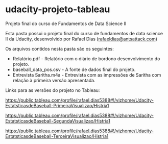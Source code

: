 # udacity-projeto-tableau
Projeto final do curso de Fundamentos de Data Science II

Esta pasta possui o projeto final do curso de fundamentos de data science II da Udacity, desenvolvido por Rafael Dias (rafaeldias@antsattack.com)


Os arquivos contídos nesta pasta são os seguintes:

- Relatório.pdf - Relatório com o diário de bordono desenvolvimento do projeto.
- baseball_data_pos.csv - A fonte de dados final do projeto.
- Entrevista Saritha.m4a - Entrevista com as impressões de Saritha com relação à primeira versão apresentada.


Links para as versões do projeto no Tableau:

https://public.tableau.com/profile/rafael.dias5388#!/vizhome/Udacity-EstatsticasdeBaseball-PrimeiraVisualizao/Histria1

https://public.tableau.com/profile/rafael.dias5388#!/vizhome/Udacity-EstatsticasdeBaseball-SegundaVisualizao/Histria1

https://public.tableau.com/profile/rafael.dias5388#!/vizhome/Udacity-EstatsticasdeBaseball-TerceiraVisualizao/Histria1
